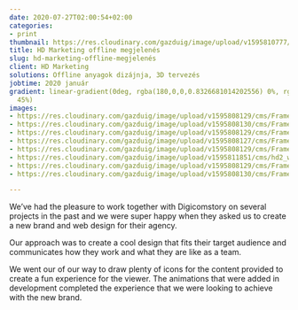 ```yaml
---
date: 2020-07-27T02:00:54+02:00
categories:
- print
thumbnail: https://res.cloudinary.com/gazduig/image/upload/v1595810777/cms/HD_ra9adj.png
title: HD Marketing offline megjelenés
slug: hd-marketing-offline-megjelenés
client: HD Marketing
solutions: Offline anyagok dizájnja, 3D tervezés
jobtime: 2020 január
gradient: linear-gradient(0deg, rgba(180,0,0,0.8326681014202556) 0%, rgba(53,149,130,0)
  45%)
images:
- https://res.cloudinary.com/gazduig/image/upload/v1595808129/cms/Frame_4_a6uwll.webp
- https://res.cloudinary.com/gazduig/image/upload/v1595808130/cms/Frame_3_myzlnk.webp
- https://res.cloudinary.com/gazduig/image/upload/v1595808129/cms/Frame_1_tkvraj.webp
- https://res.cloudinary.com/gazduig/image/upload/v1595808127/cms/Frame_2_gahqam.webp
- https://res.cloudinary.com/gazduig/image/upload/v1595808129/cms/Frame_8_yhff3y.webp
- https://res.cloudinary.com/gazduig/image/upload/v1595811851/cms/hd2_w3rdb4.jpg
- https://res.cloudinary.com/gazduig/image/upload/v1595808129/cms/Frame_6_jonks5.webp
- https://res.cloudinary.com/gazduig/image/upload/v1595808130/cms/Frame_5_inkv7n.webp

---
```

We’ve had the pleasure to work together with Digicomstory on several projects in the past and we were super happy when they asked us to create a new brand and web design for their agency.

Our approach was to create a cool design that fits their target audience and communicates how they work and what they are like as a team.

We went our of our way to draw plenty of icons for the content provided to create a fun experience for the viewer. The animations that were added in development completed the experience that we were looking to achieve with the new brand.